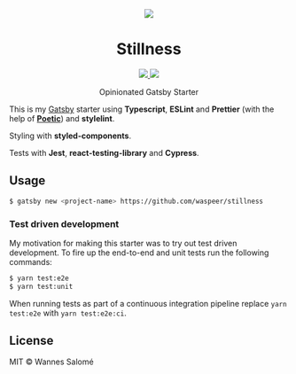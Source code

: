 <div align='center'>
  <img src='https://i.ibb.co/SXs7hyk/stillness.png' />
  <h1>Stillness</h1>
  <a href="http://opensource.org/licenses/MIT" target="_blank">
    <img src="https://img.shields.io/github/license/waspeer/stillness?style=flat-square" />
  </a>
  <a href="https://www.codacy.com/manual/waspeer/stillness?utm_source=github.com&amp;utm_medium=referral&amp;utm_content=waspeer/stillness&amp;utm_campaign=Badge_Grade" target="_blank">
    <img src="https://img.shields.io/codacy/grade/f6e57bc9145f49d69c45422cfbf8384a?style=flat-square" />
  </a>
  <p>Opinionated Gatsby Starter</p>
</div>

This is my [Gatsby](https://gatsbyjs.org/) starter using **Typescript**, **ESLint** and **Prettier** (with the help of [**Poetic**](https://github.com/arianacosta/poetic)) and **stylelint**.

Styling with **styled-components**.

Tests with **Jest**, **react-testing-library** and **Cypress**.

## Usage

```bash
$ gatsby new <project-name> https://github.com/waspeer/stillness
```

### Test driven development

My motivation for making this starter was to try out test driven development. To fire up the end-to-end and unit tests run the following commands:

```bash
$ yarn test:e2e
$ yarn test:unit
```

When running tests as part of a continuous integration pipeline replace `yarn test:e2e` with `yarn test:e2e:ci`.

## License

MIT © Wannes Salomé

